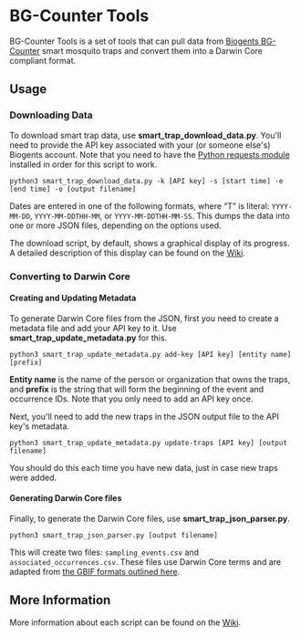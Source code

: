 # BG-Counter Tools
BG-Counter Tools is a set of tools that can pull data from [Biogents BG-Counter](https://www.bg-counter.com/) smart mosquito traps and convert them into a Darwin Core compliant format.

## Usage
### Downloading Data
To download smart trap data, use **smart_trap_download_data.py**. You'll need to provide the API key associated with your (or someone else's) Biogents account. Note that you need to have the [Python requests module](https://github.com/requests/requests#installation) installed in order for this script to work.
```
python3 smart_trap_download_data.py -k [API key] -s [start time] -e [end time] -o [output filename]
```
Dates are entered in one of the following formats, where “T” is literal: `YYYY-MM-DD`, `YYYY-MM-DDTHH-MM`, or `YYYY-MM-DDTHH-MM-SS`. This dumps the data into one or more JSON files, depending on the options used.

The download script, by default, shows a graphical display of its progress. A detailed description of this display can be found on the [Wiki](https://github.com/chowington/bg-counter-tools/wiki/smart_trap_download_data.py#graphical-display).

### Converting to Darwin Core
#### Creating and Updating Metadata
To generate Darwin Core files from the JSON, first you need to create a metadata file and add your API key to it. Use **smart_trap_update_metadata.py** for this.
```
python3 smart_trap_update_metadata.py add-key [API key] [entity name] [prefix]
```
**Entity name** is the name of the person or organization that owns the traps, and **prefix** is the string that will form the beginning of the event and occurrence IDs.  Note that you only need to add an API key once.

Next, you'll need to add the new traps in the JSON output file to the API key's metadata.
```
python3 smart_trap_update_metadata.py update-traps [API key] [output filename]
```
You should do this each time you have new data, just in case new traps were added.

#### Generating Darwin Core files
Finally, to generate the Darwin Core files, use **smart_trap_json_parser.py**.
```
python3 smart_trap_json_parser.py [output filename]
```
This will create two files: `sampling_events.csv` and `associated_occurrences.csv`. These files use Darwin Core terms and are adapted from [the GBIF formats outlined here](https://www.gbif.org/news/82852/new-darwin-core-spreadsheet-templates-simplify-data-preparation-and-publishing).

## More Information
More information about each script can be found on the [Wiki](https://github.com/chowington/bg-counter-tools/wiki).
